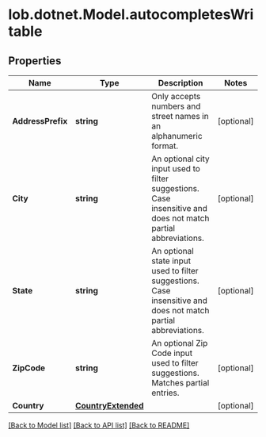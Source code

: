 # lob.dotnet.Model.autocompletesWritable

## Properties

Name | Type | Description | Notes
------------ | ------------- | ------------- | -------------
**AddressPrefix** | **string** | Only accepts numbers and street names in an alphanumeric format.  | [optional] 
**City** | **string** | An optional city input used to filter suggestions. Case insensitive and does not match partial abbreviations.  | [optional] 
**State** | **string** | An optional state input used to filter suggestions. Case insensitive and does not match partial abbreviations.  | [optional] 
**ZipCode** | **string** | An optional Zip Code input used to filter suggestions. Matches partial entries.  | [optional] 
**Country** | [**CountryExtended**](CountryExtended.md) |  | [optional] 

[[Back to Model list]](../README.md#documentation-for-models) [[Back to API list]](../README.md#documentation-for-api-endpoints) [[Back to README]](../README.md)

